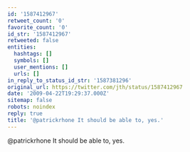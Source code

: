```yaml
---
id: '1587412967'
retweet_count: '0'
favorite_count: '0'
id_str: '1587412967'
retweeted: false
entities:
  hashtags: []
  symbols: []
  user_mentions: []
  urls: []
in_reply_to_status_id_str: '1587381296'
original_url: https://twitter.com/jth/status/1587412967
date: '2009-04-22T19:29:37.000Z'
sitemap: false
robots: noindex
reply: true
title: '@patrickrhone It should be able to, yes.'
---
```


@patrickrhone It should be able to, yes.